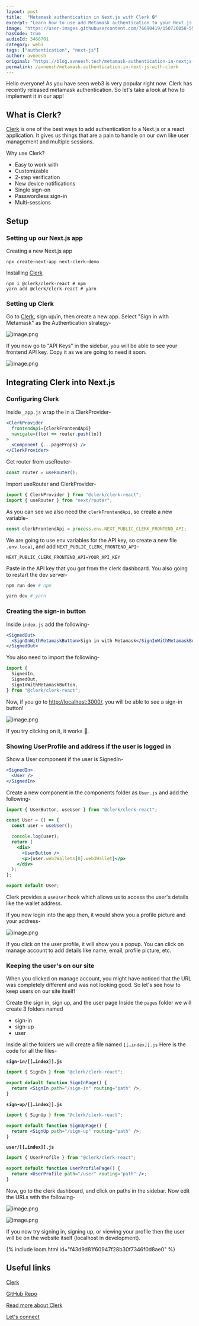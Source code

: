 ```yaml
---
layout: post
title:  "Metamask authentication in Next.js with Clerk 🔒"
excerpt: "Learn how to use add Metamask authentication to your Next.js app using Clerk."
image: "https://user-images.githubusercontent.com/76690419/150726058-5520a79a-8f2a-4cac-8ceb-48a8ae2ac501.png"
hasCode: true
audioId: 3468701
category: web3
tags: ["authentication", "next-js"]
author: avneesh
original: "https://blog.avneesh.tech/metamask-authentication-in-nextjs-with-clerk"
permalink: /avneesh/metamask-authentication-in-next-js-with-clerk
---
```


Hello everyone! As you have seen web3 is very popular right now. Clerk has recently released metamask authentication. So let's take a look at how to implement it in our app!

## What is Clerk?

[Clerk](https://clerk.dev/) is one of the best ways to add authentication to a Next.js or a react application. It gives us things that are a pain to handle on our own like user management and multiple sessions.

Why use Clerk?

- Easy to work with
- Customizable
- 2-step verification
- New device notifications
- Single sign-on
- Passwordless sign-in
- Multi-sessions

## Setup

### Setting up our Next.js app

Creating a new Next.js app

```shell
npx create-next-app next-clerk-demo
```

Installing [Clerk](https://clerk.dev/)

```shell
npm i @clerk/clerk-react # npm
yarn add @clerk/clerk-react # yarn
```

### Setting up Clerk

Go to [Clerk](https://clerk.dev), sign up/in, then create a new app. Select "Sign in with Metamask" as the Authentication strategy-

![image.png](https://cdn.hashnode.com/res/hashnode/image/upload/v1642933471226/6hFpFKly_.png)

If you now go to "API Keys" in the sidebar, you will be able to see your frontend API key. Copy it as we are going to need it soon.

![image.png](https://cdn.hashnode.com/res/hashnode/image/upload/v1642933643582/0uZGe5OP1.png)

## Integrating Clerk into Next.js

### Configuring Clerk

Inside `_app.js` wrap the in a ClerkProvider-

```jsx
<ClerkProvider
  frontendApi={clerkFrontendApi}
  navigate={(to) => router.push(to)}
>
  <Component {...pageProps} />
</ClerkProvider>
```

Get router from useRouter- 

```jsx
const router = useRouter();
```

Import useRouter and ClerkProvider-

```jsx
import { ClerkProvider } from "@clerk/clerk-react";
import { useRouter } from "next/router";
```

As you can see we also need the `clerkFrontendApi`, so create a new variable-

```jsx
const clerkFrontendApi = process.env.NEXT_PUBLIC_CLERK_FRONTEND_API;
```

We are going to use env variables for the API key, so create a new file `.env.local`, and add `NEXT_PUBLIC_CLERK_FRONTEND_API`-

```
NEXT_PUBLIC_CLERK_FRONTEND_API=YOUR_API_KEY
```

Paste in the API key that you got from the clerk dashboard. You also going to restart the dev server-

```bash
npm run dev # npm

yarn dev # yarn
```

### Creating the sign-in button

Inside `index.js` add the following-

```jsx
<SignedOut>
  <SignInWithMetamaskButton>Sign in with Metamask</SignInWithMetamaskButton>
</SignedOut>
```

You also need to import the following-

```jsx
import {
  SignedIn,
  SignedOut,
  SignInWithMetamaskButton,
} from "@clerk/clerk-react";
```

Now, if you go to [http://localhost:3000/](http://localhost:3000/), you will be able to see a sign-in button!

![image.png](https://cdn.hashnode.com/res/hashnode/image/upload/v1642936017421/NM4fTVnvBE.png)

If you try clicking on it, it works 🥳.

### Showing UserProfile and address if the user is logged in

Show a User component if the user is SignedIn-

```jsx
<SignedIn>
  <User />
</SignedIn>
```

Create a new component in the components folder as `User.js` and add the following-

```jsx
import { UserButton, useUser } from "@clerk/clerk-react";

const User = () => {
  const user = useUser();

  console.log(user);
  return (
    <div>
      <UserButton />
      <p>{user.web3Wallets[0].web3Wallet}</p>
    </div>
  );
};

export default User;
```

Clerk provides a `useUser` hook which allows us to access the user's details like the wallet address.

If you now login into the app then, it would show you a profile picture and your address-

![image.png](https://cdn.hashnode.com/res/hashnode/image/upload/v1642936338400/cP77poM852.png)

If you click on the user profile, it will show you a popup. You can click on manage account to add details like name, email, profile picture, etc.

### Keeping the user's on our site

When you clicked on manage account, you might have noticed that the URL was completely different and was not looking good. So let's see how to keep users on our site itself!

Create the sign in, sign up, and the user page
Inside the ```pages``` folder we will create 3 folders named
- sign-in
- sign-up
- user

Inside all the folders we will create a file named `[[…index]].js`
Here is the code for all the files-

**`sign-in/[[…index]].js`**

```jsx
import { SignIn } from "@clerk/clerk-react";

export default function SignInPage() {
  return <SignIn path="/sign-in" routing="path" />;
}
```

**`sign-up/[[…index]].js`**

```jsx
import { SignUp } from "@clerk/clerk-react";

export default function SignUpPage() {
  return <SignUp path="/sign-up" routing="path" />;
}
```

**`user/[[…index]].js`**

```jsx
import { UserProfile } from "@clerk/clerk-react";

export default function UserProfilePage() {
  return <UserProfile path="/user" routing="path" />;
}
```

Now, go to the clerk dashboard, and click on paths in the sidebar. Now edit the URLs with the following-

![image.png](https://cdn.hashnode.com/res/hashnode/image/upload/v1642936667724/670892Zym.png)

![image.png](https://cdn.hashnode.com/res/hashnode/image/upload/v1642936685668/_fkztjnDg.png)

If you now try signing in, signing up, or viewing your profile then the user will be on the website itself (localhost in development).

{% include loom.html id="f43d9d81f60947f28b30f7346f0d8ae0" %} 

## Useful links

[Clerk](https://clerk.dev/)

[GitHub Repo](https://github.com/avneesh0612/Next-Clerk-metamask)

[Read more about Clerk](https://blog.avneesh.tech/mastering-clerk-authentication-with-the-nextjs-standard-setup)

[Let's connect](https://links.avneesh.tech/)
